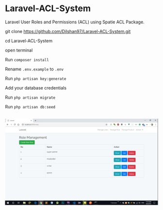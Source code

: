# Laravel-ACL-System

Laravel User Roles and Permissions (ACL) using Spatie ACL Package.

git clone https://github.com/Dilshan97/Laravel-ACL-System.git

cd Laravel-ACL-System

open terminal

Run `composer install`

Rename `.env.example` to `.env`

Run `php artisan key:generate`

Add your database credentials

Run `php artisan migrate`

Run `php artisan db:seed`

<br>
<img src="https://github.com/Dilshan97/Laravel-ACL-System/blob/master/example.jpg" >